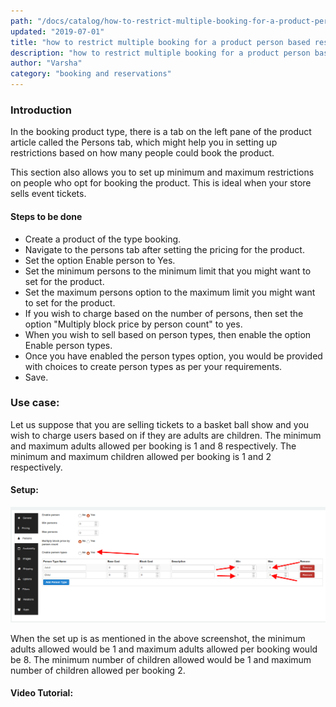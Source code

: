 ```yaml
---
path: "/docs/catalog/how-to-restrict-multiple-booking-for-a-product-person-based-restriction"
updated: "2019-07-01"
title: "how to restrict multiple booking for a product person based restriction"
description: "how to restrict multiple booking for a product person based restriction"
author: "Varsha"
category: "booking and reservations"
---
```


### Introduction

 In the booking product type, there is a tab on the left pane of the product article called the Persons tab, which might help you in setting up restrictions based on how many people could book the product.

This section also allows you to set up minimum and maximum restrictions on people who opt for booking the product. This is ideal when your store sells event tickets.

#### Steps to be done

* Create a product of the type booking.
* Navigate to the persons tab after setting the pricing for the product.
* Set the option Enable person  to Yes.
*   Set the minimum persons to the minimum limit that you might want to set for the product.
* Set the maximum persons option to the maximum limit you might want to set for the product.
* If you wish to charge based on the number of persons, then set the option "Multiply block price by person count" to yes.
* When you wish to sell based on person types, then enable the option Enable person types.
* Once you have enabled the person types option, you would be provided with choices to create person types as per your requirements.
*   Save.

### Use case:

Let us suppose that you are selling tickets  to a basket ball show and you wish to charge users based on if they are adults are children.
The minimum and maximum adults allowed per booking is 1 and 8 respectively.
The minimum and maximum children allowed per booking is 1 and 2 respectively.

#### Setup:
 
![persons](https://raw.githubusercontent.com/j2store/doc-images/master/booking-and-reservations/how-to-restrict-multiple-bookings/persons.png)


When the set up is as mentioned in the above screenshot, the minimum adults allowed would be 1 and maximum adults allowed per booking would be 8.
The minimum number of children allowed would be 1 and maximum number of children allowed per booking 2.

#### Video Tutorial:

<videoembed src="xXZjGnCyJRs"></videoembed>

 